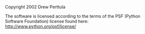 Copyright 2002 Drew Perttula

The software is licensed according to the terms of the PSF (Python Software Foundation) license found here: http://www.python.org/psf/license/